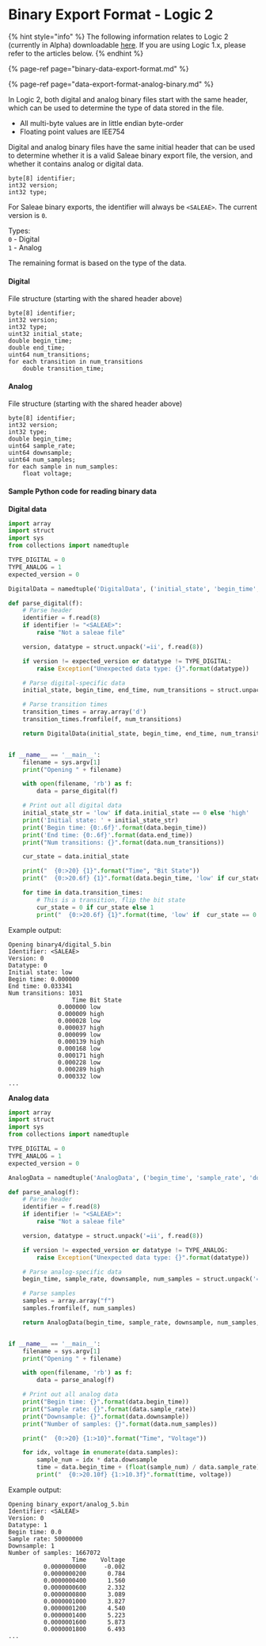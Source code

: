 # Binary Export Format - Logic 2

{% hint style="info" %}
The following information relates to Logic 2 \(currently in Alpha\) downloadable [here](https://discuss.saleae.com/). If you are using Logic 1.x, please refer to the articles below.
{% endhint %}

{% page-ref page="binary-data-export-format.md" %}

{% page-ref page="data-export-format-analog-binary.md" %}

In Logic 2, both digital and analog binary files start with the same header, which can be used to determine the type of data stored in the file.

* All multi-byte values are in little endian byte-order
* Floating point values are IEE754

Digital and analog binary files have the same initial header that can be used to determine whether it is a valid Saleae binary export file, the version, and whether it contains analog or digital data.

```text
byte[8] identifier;
int32 version;
int32 type;
```

For Saleae binary exports, the identifier will always be `<SALEAE>`. The current version is `0`. 

Types:   
`0` - Digital  
`1` - Analog

The remaining format is based on the type of the data.

#### Digital

File structure \(starting with the shared header above\)

```text
byte[8] identifier;
int32 version;
int32 type;
uint32 initial_state;
double begin_time;
double end_time;
uint64 num_transitions;
for each transition in num_transitions
    double transition_time;
```

#### Analog

File structure \(starting with the shared header above\)

```text
byte[8] identifier;
int32 version;
int32 type;
double begin_time;
uint64 sample_rate;
uint64 downsample;
uint64 num_samples;
for each sample in num_samples:
    float voltage;
```

#### Sample Python code for reading binary data

**Digital data**

```python
import array
import struct
import sys
from collections import namedtuple

TYPE_DIGITAL = 0
TYPE_ANALOG = 1
expected_version = 0

DigitalData = namedtuple('DigitalData', ('initial_state', 'begin_time', 'end_time', 'num_transitions', 'transition_times'))

def parse_digital(f):
    # Parse header
    identifier = f.read(8)
    if identifier != "<SALEAE>":
        raise "Not a saleae file"

    version, datatype = struct.unpack('=ii', f.read(8))

    if version != expected_version or datatype != TYPE_DIGITAL:
        raise Exception("Unexpected data type: {}".format(datatype))

    # Parse digital-specific data
    initial_state, begin_time, end_time, num_transitions = struct.unpack('=iddq', f.read(28))

    # Parse transition times
    transition_times = array.array('d')
    transition_times.fromfile(f, num_transitions)

    return DigitalData(initial_state, begin_time, end_time, num_transitions, transition_times)


if __name__ == '__main__':
    filename = sys.argv[1]
    print("Opening " + filename)

    with open(filename, 'rb') as f:
        data = parse_digital(f)

    # Print out all digital data
    initial_state_str = 'low' if data.initial_state == 0 else 'high'
    print('Initial state: ' + initial_state_str)
    print('Begin time: {0:.6f}'.format(data.begin_time))
    print('End time: {0:.6f}'.format(data.end_time))
    print("Num transitions: {}".format(data.num_transitions))

    cur_state = data.initial_state

    print("  {0:>20} {1}".format("Time", "Bit State"))
    print("  {0:>20.6f} {1}".format(data.begin_time, 'low' if cur_state == 0 else 'high'))

    for time in data.transition_times:
        # This is a transition, flip the bit state
        cur_state = 0 if cur_state else 1
        print("  {0:>20.6f} {1}".format(time, 'low' if  cur_state == 0 else 'high'))
```

Example output:

```text
Opening binary4/digital_5.bin
Identifier: <SALEAE>
Version: 0
Datatype: 0
Initial state: low
Begin time: 0.000000
End time: 0.033341
Num transitions: 1031
                  Time Bit State
              0.000000 low
              0.000009 high
              0.000028 low
              0.000037 high
              0.000099 low
              0.000139 high
              0.000168 low
              0.000171 high
              0.000228 low
              0.000289 high
              0.000332 low
...
```

**Analog data**

```python
import array
import struct
import sys
from collections import namedtuple

TYPE_DIGITAL = 0
TYPE_ANALOG = 1
expected_version = 0

AnalogData = namedtuple('AnalogData', ('begin_time', 'sample_rate', 'downsample', 'num_samples', 'samples'))

def parse_analog(f):
    # Parse header
    identifier = f.read(8)
    if identifier != "<SALEAE>":
        raise "Not a saleae file"

    version, datatype = struct.unpack('=ii', f.read(8))

    if version != expected_version or datatype != TYPE_ANALOG:
        raise Exception("Unexpected data type: {}".format(datatype))

    # Parse analog-specific data
    begin_time, sample_rate, downsample, num_samples = struct.unpack('=dqqq', f.read(32))

    # Parse samples
    samples = array.array("f")
    samples.fromfile(f, num_samples)

    return AnalogData(begin_time, sample_rate, downsample, num_samples, samples)


if __name__ == '__main__':
    filename = sys.argv[1]
    print("Opening " + filename)

    with open(filename, 'rb') as f:
        data = parse_analog(f)

    # Print out all analog data
    print("Begin time: {}".format(data.begin_time))
    print("Sample rate: {}".format(data.sample_rate))
    print("Downsample: {}".format(data.downsample))
    print("Number of samples: {}".format(data.num_samples))

    print("  {0:>20} {1:>10}".format("Time", "Voltage"))

    for idx, voltage in enumerate(data.samples):
        sample_num = idx * data.downsample
        time = data.begin_time + (float(sample_num) / data.sample_rate)
        print("  {0:>20.10f} {1:>10.3f}".format(time, voltage))
```

Example output:

```text
Opening binary_export/analog_5.bin
Identifier: <SALEAE>
Version: 0
Datatype: 1
Begin time: 0.0
Sample rate: 50000000
Downsample: 1
Number of samples: 1667072
                  Time    Voltage
          0.0000000000     -0.002
          0.0000000200      0.784
          0.0000000400      1.560
          0.0000000600      2.332
          0.0000000800      3.089
          0.0000001000      3.827
          0.0000001200      4.540
          0.0000001400      5.223
          0.0000001600      5.873
          0.0000001800      6.493
...
```


